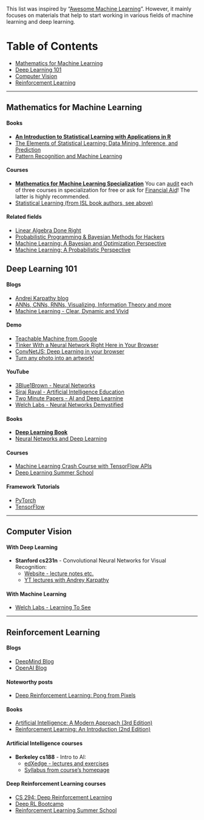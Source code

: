 This list was inspired by “[Awesome Machine Learning](https://github.com/josephmisiti/awesome-machine-learning)”.
 However, it mainly focuses on materials that help to start working in various fields of machine learning and deep learning.

# Table of Contents
- [Mathematics for Machine Learning](#mathematics-for-machine-learning)
- [Deep Learning 101](#deep-learning-101)
- [Computer Vision](#computer-vision)
- [Reinforcement Learning](#reinforcement-learning)

---

## Mathematics for Machine Learning

#### Books
- **[An Introduction to Statistical Learning with Applications in R](https://www-bcf.usc.edu/~gareth/ISL/)**
- [The Elements of Statistical Learning: Data Mining, Inference, and Prediction](https://web.stanford.edu/~hastie/ElemStatLearn/)
- [Pattern Recognition and Machine Learning](http://users.isr.ist.utl.pt/~wurmd/Livros/school/Bishop%20-%20Pattern%20Recognition%20And%20Machine%20Learning%20-%20Springer%20%202006.pdf)

#### Courses
- **[Mathematics for Machine Learning Specialization](https://www.coursera.org/specializations/mathematics-machine-learning)**
  You can [audit](https://learner.coursera.help/hc/en-us/articles/209818613-Enrollment-options) each of three courses in specialization for free or ask for [Financial Aid](https://learner.coursera.help/hc/en-us/articles/209819033-Apply-for-Financial-Aid)! The latter is highly recommended.
- [Statistical Learning (from ISL book authors, see above)](https://lagunita.stanford.edu/courses/HumanitiesSciences/StatLearning/Winter2016/about)

#### Related fields
- [Linear Algebra Done Right](https://p.fuwafuwa.moe/fsefcd.pdf)
- [Probabilistic Programming & Bayesian Methods for Hackers](https://camdavidsonpilon.github.io/Probabilistic-Programming-and-Bayesian-Methods-for-Hackers/)
- [Machine Learning: A Bayesian and Optimization Perspective](google.com)
- [Machine Learning: A Probabilistic Perspective](google.com)

## Deep Learning 101

#### Blogs
- [Andrej Karpathy blog](http://karpathy.github.io/)
- [ANNs, CNNs, RNNs, Visualizing, Information Theory and more](http://colah.github.io/)
- [Machine Learning - Clear, Dynamic and Vivid](https://distill.pub/)

#### Demo
- [Teachable Machine from Google](https://teachablemachine.withgoogle.com/)
- [Tinker With a Neural Network Right Here in Your Browser](http://playground.tensorflow.org/#activation=tanh&batchSize=10&dataset=circle&regDataset=reg-plane&learningRate=0.03&regularizationRate=0&noise=0&networkShape=4,2&seed=0.79386&showTestData=false&discretize=false&percTrainData=50&x=true&y=true&xTimesY=false&xSquared=false&ySquared=false&cosX=false&sinX=false&cosY=false&sinY=false&collectStats=false&problem=classification&initZero=false&hideText=false)
- [ConvNetJS: Deep Learning in your browser](https://cs.stanford.edu/people/karpathy/convnetjs/)
- [Turn any photo into an artwork!](https://deepart.io/)

#### YouTube
- [3Blue1Brown - Neural Networks](https://www.youtube.com/playlist?list=PLZHQObOWTQDNU6R1_67000Dx_ZCJB-3pi)
- [Siraj Raval - Artificial Intelligence Education](https://www.youtube.com/channel/UCWN3xxRkmTPmbKwht9FuE5A)
- [Two Minute Papers - AI and Deep Learnine](https://www.youtube.com/playlist?list=PLujxSBD-JXglGL3ERdDOhthD3jTlfudC2)
- [Welch Labs - Neural Networks Demystified](https://www.youtube.com/playlist?list=PLiaHhY2iBX9hdHaRr6b7XevZtgZRa1PoU)

#### Books
- **[Deep Learning Book](https://www.deeplearningbook.org)**
- [Neural Networks and Deep Learning](http://neuralnetworksanddeeplearning.com/)

#### Courses
- [Machine Learning Crash Course with TensorFlow APIs](https://developers.google.com/machine-learning/crash-course/)
- [Deep Learning Summer School](http://videolectures.net/deeplearning2017_montreal/)

#### Framework Tutorials
- [PyTorch](http://pytorch.org/tutorials/)
- [TensorFlow](https://www.tensorflow.org/tutorials/)

---

## Computer Vision

#### With Deep Learning
- **Stanford cs231n** - Convolutional Neural Networks for Visual Recognition:
  - [Website - lecture notes etc.](http://cs231n.github.io/)
  - [YT lectures with Andrey Karpathy](https://www.youtube.com/playlist?list=PLkt2uSq6rBVctENoVBg1TpCC7OQi31AlC)

#### With Machine Learning
- [Welch Labs - Learning To See](https://www.youtube.com/playlist?list=PLiaHhY2iBX9ihLasvE8BKnS2Xg8AhY6iV)

---

## Reinforcement Learning

#### Blogs
- [DeepMind Blog](https://deepmind.com/blog/)
- [OpenAI Blog](https://blog.openai.com/)

#### Noteworthy posts
- [Deep Reinforcement Learning: Pong from Pixels](http://karpathy.github.io/2016/05/31/rl/)

#### Books

- [Artificial Intelligence: A Modern Approach (3rd Edition)](https://dcs.abu.edu.ng/staff/abdulrahim-abdulrazaq/courses/cosc208/Artificial%20Intelligence%20A%20Modern%20Approach%20(3rd%20Edition).pdf)
- [Reinforcement Learning: An Introduction (2nd Edition)](https://drive.google.com/file/d/1opPSz5AZ_kVa1uWOdOiveNiBFiEOHjkG/view?usp=sharing)


#### Artificial Intelligence courses
- **Berkeley cs188** - Intro to AI:
  - [edXedge - lectures and exercises](https://edge.edx.org/courses/course-v1:Berkeley+CS188+SP17/course/)
  - [Syllabus from course’s homepage](http://ai.berkeley.edu/course_schedule.html)

#### Deep Reinforcement Learning courses
- [CS 294: Deep Reinforcement Learning](http://rll.berkeley.edu/deeprlcourse/)
- [Deep RL Bootcamp](https://sites.google.com/view/deep-rl-bootcamp/home)
- [Reinforcement Learning Summer School](http://videolectures.net/deeplearning2017_montreal/)


